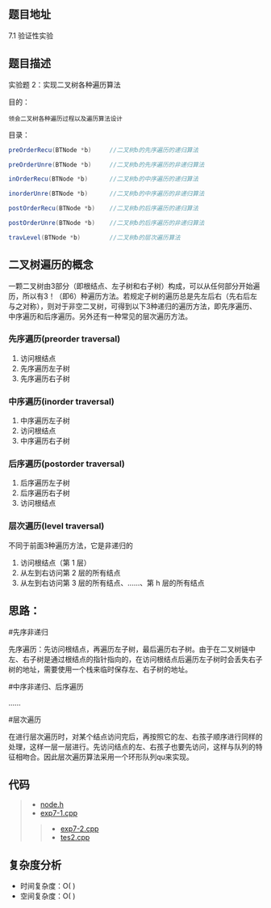 <!--
 * @Date        : 2020-05-22 20:04:30
 * @LastEditors : anlzou
 * @Github      : https://github.com/anlzou
 * @LastEditTime: 2020-11-09 19:55:48
 * @FilePath    : \data-structure\chapters\chapter07-trees-and-binary-trees\test-2.md
 * @Describe    : 
--> 

## 题目地址
7.1 验证性实验

## 题目描述
实验题 2：实现二叉树各种遍历算法

目的：
```
领会二叉树各种遍历过程以及遍历算法设计
```
目录：
```java
preOrderRecu(BTNode *b)     //二叉树b的先序遍历的递归算法

preOrderUnre(BTNode *b)     //二叉树b的先序遍历的非递归算法

inOrderRecu(BTNode *b)      //二叉树b的中序遍历的递归算法

inorderUnre(BTNode *b)      //二叉树b的中序遍历的非递归算法

postOrderRecu(BTNode *b)    //二叉树b的后序遍历的递归算法

postOrderUnre(BTNode *b)    //二叉树b的后序遍历的非递归算法

travLevel(BTNode *b)        //二叉树b的层次遍历算法
```

## 二叉树遍历的概念
一颗二叉树由3部分（即根结点、左子树和右子树）构成，可以从任何部分开始遍历，所以有3！（即6）种遍历方法。若规定子树的遍历总是先左后右（先右后左与之对称），则对于非空二叉树，可得到以下3种递归的遍历方法，即先序遍历、中序遍历和后序遍历。另外还有一种常见的层次遍历方法。

### 先序遍历(preorder traversal)
1. 访问根结点
2. 先序遍历左子树
3. 先序遍历右子树

### 中序遍历(inorder traversal)
1. 中序遍历左子树
2. 访问根结点
3. 中序遍历右子树

### 后序遍历(postorder traversal)
1. 后序遍历左子树
2. 后序遍历右子树
3. 访问根结点

### 层次遍历(level traversal)
不同于前面3种遍历方法，它是非递归的

1. 访问根结点（第 1 层）
2. 从左到右访问第 2 层的所有结点
3. 从左到右访问第 3 层的所有结点、......、第 h 层的所有结点

## 思路：
#先序非递归

先序遍历：先访问根结点，再遍历左子树，最后遍历右子树。由于在二叉树链中左、右子树是通过根结点的指针指向的，在访问根结点后遍历左子树时会丢失右子树的地址，需要使用一个栈来临时保存左、右子树的地址。

#中序非递归、后序遍历

......

#层次遍历

在进行层次遍历时，对某个结点访问完后，再按照它的左、右孩子顺序进行同样的处理，这样一层一层进行。先访问结点的左、右孩子也要先访问，这样与队列的特征相吻合。因此层次遍历算法采用一个环形队列qu来实现。


## 代码
>- [node.h](./code/struct/node.h)
>- [exp7-1.cpp](./code/exp7-1.cpp)
>>- [exp7-2.cpp](./code/exp7-2.cpp)
>>- [tes2.cpp](./code/test2.cpp)

## 复杂度分析

- 时间复杂度：O( )
- 空间复杂度：O( )